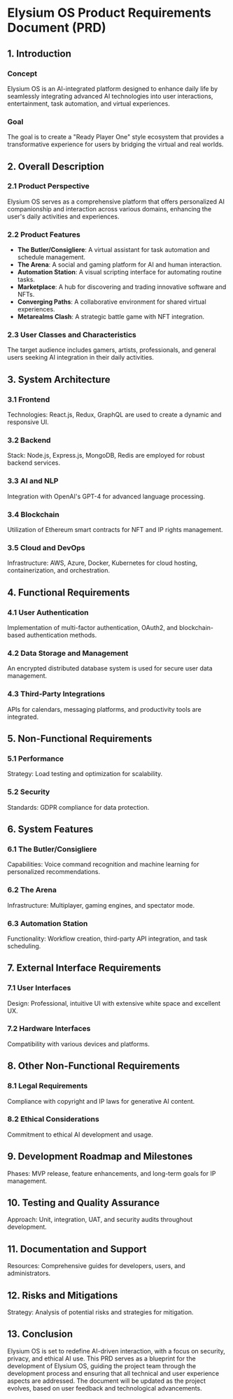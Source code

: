 # Elysium OS Product Requirements Document (PRD)

## 1. Introduction

### Concept
Elysium OS is an AI-integrated platform designed to enhance daily life by seamlessly integrating advanced AI technologies into user interactions, entertainment, task automation, and virtual experiences.

### Goal
The goal is to create a "Ready Player One" style ecosystem that provides a transformative experience for users by bridging the virtual and real worlds.

## 2. Overall Description

### 2.1 Product Perspective
Elysium OS serves as a comprehensive platform that offers personalized AI companionship and interaction across various domains, enhancing the user's daily activities and experiences.

### 2.2 Product Features
- **The Butler/Consigliere**: A virtual assistant for task automation and schedule management.
- **The Arena**: A social and gaming platform for AI and human interaction.
- **Automation Station**: A visual scripting interface for automating routine tasks.
- **Marketplace**: A hub for discovering and trading innovative software and NFTs.
- **Converging Paths**: A collaborative environment for shared virtual experiences.
- **Metarealms Clash**: A strategic battle game with NFT integration.

### 2.3 User Classes and Characteristics
The target audience includes gamers, artists, professionals, and general users seeking AI integration in their daily activities.

## 3. System Architecture

### 3.1 Frontend
Technologies: React.js, Redux, GraphQL are used to create a dynamic and responsive UI.

### 3.2 Backend
Stack: Node.js, Express.js, MongoDB, Redis are employed for robust backend services.

### 3.3 AI and NLP
Integration with OpenAI's GPT-4 for advanced language processing.

### 3.4 Blockchain
Utilization of Ethereum smart contracts for NFT and IP rights management.

### 3.5 Cloud and DevOps
Infrastructure: AWS, Azure, Docker, Kubernetes for cloud hosting, containerization, and orchestration.

## 4. Functional Requirements

### 4.1 User Authentication
Implementation of multi-factor authentication, OAuth2, and blockchain-based authentication methods.

### 4.2 Data Storage and Management
An encrypted distributed database system is used for secure user data management.

### 4.3 Third-Party Integrations
APIs for calendars, messaging platforms, and productivity tools are integrated.

## 5. Non-Functional Requirements

### 5.1 Performance
Strategy: Load testing and optimization for scalability.

### 5.2 Security
Standards: GDPR compliance for data protection.

## 6. System Features

### 6.1 The Butler/Consigliere
Capabilities: Voice command recognition and machine learning for personalized recommendations.

### 6.2 The Arena
Infrastructure: Multiplayer, gaming engines, and spectator mode.

### 6.3 Automation Station
Functionality: Workflow creation, third-party API integration, and task scheduling.

## 7. External Interface Requirements

### 7.1 User Interfaces
Design: Professional, intuitive UI with extensive white space and excellent UX.

### 7.2 Hardware Interfaces
Compatibility with various devices and platforms.

## 8. Other Non-Functional Requirements

### 8.1 Legal Requirements
Compliance with copyright and IP laws for generative AI content.

### 8.2 Ethical Considerations
Commitment to ethical AI development and usage.

## 9. Development Roadmap and Milestones
Phases: MVP release, feature enhancements, and long-term goals for IP management.

## 10. Testing and Quality Assurance
Approach: Unit, integration, UAT, and security audits throughout development.

## 11. Documentation and Support
Resources: Comprehensive guides for developers, users, and administrators.

## 12. Risks and Mitigations
Strategy: Analysis of potential risks and strategies for mitigation.

## 13. Conclusion
Elysium OS is set to redefine AI-driven interaction, with a focus on security, privacy, and ethical AI use. This PRD serves as a blueprint for the development of Elysium OS, guiding the project team through the development process and ensuring that all technical and user experience aspects are addressed. The document will be updated as the project evolves, based on user feedback and technological advancements.
